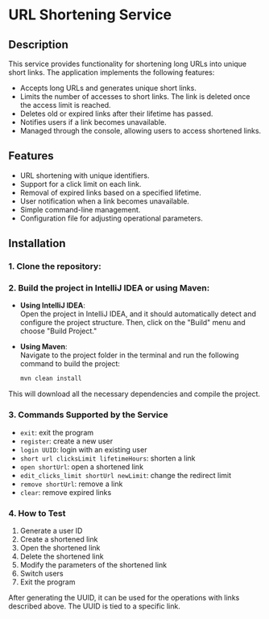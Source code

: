 # URL Shortening Service

## Description

This service provides functionality for shortening long URLs into unique short links. The application implements the following features:

- Accepts long URLs and generates unique short links.
- Limits the number of accesses to short links. The link is deleted once the access limit is reached.
- Deletes old or expired links after their lifetime has passed.
- Notifies users if a link becomes unavailable.
- Managed through the console, allowing users to access shortened links.

## Features

- URL shortening with unique identifiers.
- Support for a click limit on each link.
- Removal of expired links based on a specified lifetime.
- User notification when a link becomes unavailable.
- Simple command-line management.
- Configuration file for adjusting operational parameters.

## Installation

### 1. Clone the repository:

### 2. Build the project in IntelliJ IDEA or using Maven:

- **Using IntelliJ IDEA**:  
  Open the project in IntelliJ IDEA, and it should automatically detect and configure the project structure. Then, click on the "Build" menu and choose "Build Project."

- **Using Maven**:  
  Navigate to the project folder in the terminal and run the following command to build the project:

  ```bash
  mvn clean install
  ```

This will download all the necessary dependencies and compile the project.

### 3. Commands Supported by the Service

- `exit`: exit the program
- `register`: create a new user
- `login UUID`: login with an existing user
- `short url clicksLimit lifetimeHours`: shorten a link
- `open shortUrl`: open a shortened link
- `edit_clicks_limit shortUrl newLimit`: change the redirect limit
- `remove shortUrl`: remove a link
- `clear`: remove expired links

### 4. How to Test

1. Generate a user ID
2. Create a shortened link
3. Open the shortened link
4. Delete the shortened link
5. Modify the parameters of the shortened link
6. Switch users
7. Exit the program

After generating the UUID, it can be used for the operations with links described above. 
The UUID is tied to a specific link.
